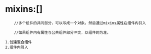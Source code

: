 # mixins:[]		
        
        //多个组件的共同部分，可以写成一个对象。然后通过mixins属性在组件内引入

        //如果组件内有属性与公共组件部分冲突，以组件的为准。

    1.创建混合组件
    2.组件内引入
